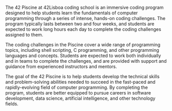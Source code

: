 The 42 Piscine at 42Lisboa coding school is an immersive coding program designed to help students learn the fundamentals of computer programming through a series of intense, hands-on coding challenges. The program typically lasts between two and four weeks, and students are expected to work long hours each day to complete the coding challenges assigned to them.

The coding challenges in the Piscine cover a wide range of programming topics, including shell scripting, C programming, and other programming languages and concepts. Students are expected to work both individually and in teams to complete the challenges, and are provided with support and guidance from experienced instructors and mentors.

The goal of the 42 Piscine is to help students develop the technical skills and problem-solving abilities needed to succeed in the fast-paced and rapidly-evolving field of computer programming. By completing the program, students are better equipped to pursue careers in software development, data science, artificial intelligence, and other technology fields.
